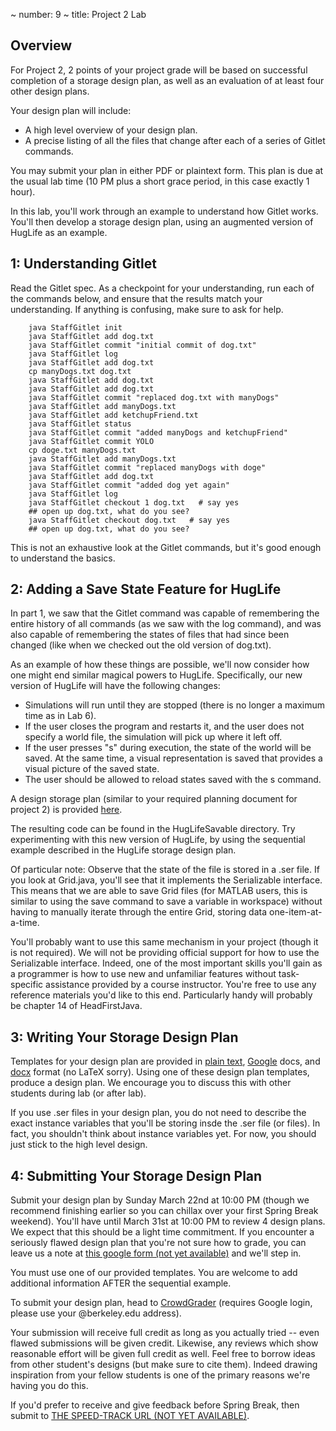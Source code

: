 ~ number: 9
~ title: Project 2 Lab

Overview
--------

For Project 2, 2 points of your project grade will be based on successful completion of a storage design plan, as well as an evaluation of at least four other design plans.

Your design plan will include:
 - A high level overview of your design plan.
 - A precise listing of all the files that change after each of a series of Gitlet commands.

You may submit your plan in either PDF or plaintext form. This plan is due at the usual lab time (10 PM plus a short grace period, in this case exactly 1 hour).

In this lab, you'll work through an example to understand how Gitlet works. You'll then develop a storage design plan, using an augmented version of HugLife as an example.

1: Understanding Gitlet
--------

Read the Gitlet spec. As a checkpoint for your understanding, run each of the commands below, and ensure that the results match your understanding. If anything is confusing, make sure to ask for help.

        java StaffGitlet init
        java StaffGitlet add dog.txt
        java StaffGitlet commit "initial commit of dog.txt"
        java StaffGitlet log
        java StaffGitlet add dog.txt
        cp manyDogs.txt dog.txt
        java StaffGitlet add dog.txt
        java StaffGitlet add dog.txt
        java StaffGitlet commit "replaced dog.txt with manyDogs"
        java StaffGitlet add manyDogs.txt
        java StaffGitlet add ketchupFriend.txt
        java StaffGitlet status
        java StaffGitlet commit "added manyDogs and ketchupFriend"
        java StaffGitlet commit YOLO
        cp doge.txt manyDogs.txt
        java StaffGitlet add manyDogs.txt
        java StaffGitlet commit "replaced manyDogs with doge"
        java StaffGitlet add dog.txt
        java StaffGitlet commit "added dog yet again"
        java StaffGitlet log
        java StaffGitlet checkout 1 dog.txt   # say yes
        ## open up dog.txt, what do you see?
        java StaffGitlet checkout dog.txt   # say yes
        ## open up dog.txt, what do you see?

This is not an exhaustive look at the Gitlet commands, but it's good enough to understand the basics.

2: Adding a Save State Feature for HugLife
--------

In part 1, we saw that the Gitlet command was capable of remembering the entire history of all commands (as we saw with the log command), and was also capable of remembering the states of files that had since been changed (like when we checked out the old version of dog.txt).

As an example of how these things are possible, we'll now consider how one might end similar magical powers to HugLife. Specifically, our new version of HugLife will have the following changes:

 - Simulations will run until they are stopped (there is no longer a maximum time as in Lab 6).
 - If the user closes the program and restarts it, and the user does not specify a world file, the simulation will pick up where it left off.
 - If the user presses "s" during execution, the state of the world will be saved. At the same time, a visual representation is saved that provides a visual picture of the saved state. 
 - The user should be allowed to reload states saved with the s command.

A design storage plan (similar to your required planning document for project 2) is provided <a href="HugLifeStorageDesignPlan.pdf">here</a>.

The resulting code can be found in the HugLifeSavable directory. Try experimenting with this new version of HugLife, by using the sequential example described in the HugLife storage design plan.

Of particular note: Observe that the state of the file is stored in a .ser file. If you look at Grid.java, you'll see that it implements the Serializable interface. This means that we are able to save Grid files (for MATLAB users, this is similar to using the save command to save a variable in workspace) without having to manually iterate through the entire Grid, storing data one-item-at-a-time. 

You'll probably want to use this same mechanism in your project (though it is not required). We will not be providing official support for how to use the Serializable interface. Indeed, one of the most important skills you'll gain as a programmer is how to use new and unfamiliar features without task-specific assistance provided by a course instructor. You're free to use any reference materials you'd like to this end. Particularly handy will probably be chapter 14 of HeadFirstJava.

3: Writing Your Storage Design Plan
--------

Templates for your design plan are provided in <a href="GitletStorageDesignPlanTemplate.txt">plain text</a>, <a href="https://docs.google.com/document/d/1VFO-DgTT1HzaKb0D15_m17JVcNzSQVfx9h4ZXBWg-uE/edit?usp=sharing">Google</a> docs, and <a href="GitletStorageDesignPlanTemplate.docx">docx</a> format (no LaTeX sorry). Using one of these design plan templates, produce a design plan. We encourage you to discuss this with other students during lab (or after lab).

If you use .ser files in your design plan, you do not need to describe the exact instance variables that you'll be storing insde the .ser file (or files). In fact, you shouldn't think about instance variables yet. For now, you should just stick to the high level design.

4: Submitting Your Storage Design Plan
--------

Submit your design plan by Sunday March 22nd at 10:00 PM (though we recommend finishing earlier so you can chillax over your first Spring Break weekend). You'll have until March 31st at 10:00 PM to review 4 design plans. We expect that this should be a light time commitment. If you encounter a seriously flawed design plan that you're not sure how to grade, you can leave us a note at <a href="">this google form (not yet available)</a> and we'll step in. 

You must use one of our provided templates. You are welcome to add additional information AFTER the sequential example.

To submit your design plan, head to <a href="https://www.crowdgrader.org/crowdgrader/venues/join/917/qoboty_myqybe_tuvucu_qapovo">CrowdGrader</a> (requires Google login, please use your @berkeley.edu address).

Your submission will receive full credit as long as you actually tried -- even flawed submissions will be given credit. Likewise, any reviews which show reasonable effort will be given full credit as well. Feel free to borrow ideas from other student's designs (but make sure to cite them). Indeed drawing inspiration from your fellow students is one of the primary reasons we're having you do this.

If you'd prefer to receive and give feedback before Spring Break, then submit to <a href="">THE SPEED-TRACK URL (NOT YET AVAILABLE)</a>.